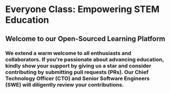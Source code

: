 # Everyone Class: Empowering STEM Education

## Welcome to our Open-Sourced Learning Platform

### We extend a warm welcome to all enthusiasts and collaborators. If you're passionate about advancing education, kindly show your support by giving us a star and consider contributing by submitting pull requests (PRs). Our Chief Technology Officer (CTO) and Senior Software Engineers (SWE) will diligently review your contributions.
